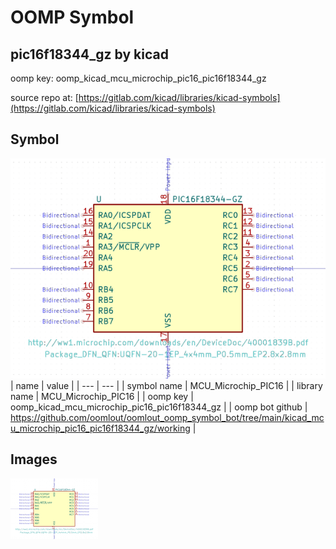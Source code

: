# OOMP Symbol  
## pic16f18344_gz  by kicad  
  
oomp key: oomp_kicad_mcu_microchip_pic16_pic16f18344_gz  
  
source repo at: [https://gitlab.com/kicad/libraries/kicad-symbols](https://gitlab.com/kicad/libraries/kicad-symbols)  
## Symbol  
  
[![working.png](working_600.png)](working.png)  
| name | value | 
| --- | --- | 
| symbol name | MCU_Microchip_PIC16 | 
| library name | MCU_Microchip_PIC16 | 
| oomp key | oomp_kicad_mcu_microchip_pic16_pic16f18344_gz | 
| oomp bot github | https://github.com/oomlout/oomlout_oomp_symbol_bot/tree/main/kicad_mcu_microchip_pic16_pic16f18344_gz/working | 
## Images  
  
[![working.png](working_140.png)](working.png)  
